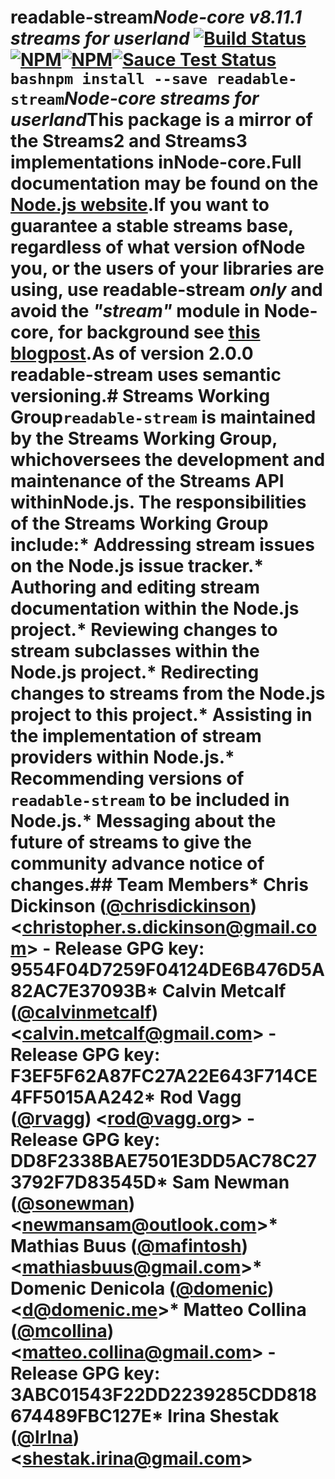 # readable-stream***Node-core v8.11.1 streams for userland*** [![Build Status](https://travis-ci.org/nodejs/readable-stream.svg?branch=master)](https://travis-ci.org/nodejs/readable-stream)[![NPM](https://nodei.co/npm/readable-stream.png?downloads=true&downloadRank=true)](https://nodei.co/npm/readable-stream/)[![NPM](https://nodei.co/npm-dl/readable-stream.png?&months=6&height=3)](https://nodei.co/npm/readable-stream/)[![Sauce Test Status](https://saucelabs.com/browser-matrix/readable-stream.svg)](https://saucelabs.com/u/readable-stream)```bashnpm install --save readable-stream```***Node-core streams for userland***This package is a mirror of the Streams2 and Streams3 implementations inNode-core.Full documentation may be found on the [Node.js website](https://nodejs.org/dist/v8.11.1/docs/api/stream.html).If you want to guarantee a stable streams base, regardless of what version ofNode you, or the users of your libraries are using, use **readable-stream** *only* and avoid the *"stream"* module in Node-core, for background see [this blogpost](http://r.va.gg/2014/06/why-i-dont-use-nodes-core-stream-module.html).As of version 2.0.0 **readable-stream** uses semantic versioning.# Streams Working Group`readable-stream` is maintained by the Streams Working Group, whichoversees the development and maintenance of the Streams API withinNode.js. The responsibilities of the Streams Working Group include:* Addressing stream issues on the Node.js issue tracker.* Authoring and editing stream documentation within the Node.js project.* Reviewing changes to stream subclasses within the Node.js project.* Redirecting changes to streams from the Node.js project to this  project.* Assisting in the implementation of stream providers within Node.js.* Recommending versions of `readable-stream` to be included in Node.js.* Messaging about the future of streams to give the community advance  notice of changes.<a name="members"></a>## Team Members* **Chris Dickinson** ([@chrisdickinson](https://github.com/chrisdickinson)) &lt;christopher.s.dickinson@gmail.com&gt;  - Release GPG key: 9554F04D7259F04124DE6B476D5A82AC7E37093B* **Calvin Metcalf** ([@calvinmetcalf](https://github.com/calvinmetcalf)) &lt;calvin.metcalf@gmail.com&gt;  - Release GPG key: F3EF5F62A87FC27A22E643F714CE4FF5015AA242* **Rod Vagg** ([@rvagg](https://github.com/rvagg)) &lt;rod@vagg.org&gt;  - Release GPG key: DD8F2338BAE7501E3DD5AC78C273792F7D83545D* **Sam Newman** ([@sonewman](https://github.com/sonewman)) &lt;newmansam@outlook.com&gt;* **Mathias Buus** ([@mafintosh](https://github.com/mafintosh)) &lt;mathiasbuus@gmail.com&gt;* **Domenic Denicola** ([@domenic](https://github.com/domenic)) &lt;d@domenic.me&gt;* **Matteo Collina** ([@mcollina](https://github.com/mcollina)) &lt;matteo.collina@gmail.com&gt;  - Release GPG key: 3ABC01543F22DD2239285CDD818674489FBC127E* **Irina Shestak** ([@lrlna](https://github.com/lrlna)) &lt;shestak.irina@gmail.com&gt;